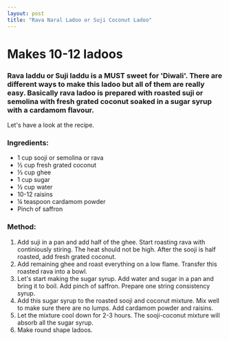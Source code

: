 ```yaml
---
layout: post
title: "Rava Naral Ladoo or Suji Coconut Ladoo"
---
```



# Makes 10-12 ladoos


### Rava laddu or Suji laddu is a MUST sweet for 'Diwali'.  There are different ways to make this ladoo but all of them are really easy. Basically rava ladoo is prepared with roasted suji or semolina with fresh grated coconut soaked in a sugar syrup with a cardamom flavour. 
 Let's have a look at the recipe.

 ### Ingredients:
 * 1 cup sooji or semolina or rava
 * ½ cup fresh grated coconut
 * ⅓ cup ghee 
 * 1 cup sugar
 * ½ cup water
 * 10-12 raisins
 * ¼ teaspoon cardamom powder
 * Pinch of saffron

 ### Method:
 1. Add suji in a pan and add half of the ghee. Start roasting rava with continiously stiring. The heat should not be high. After the sooji is half roasted, add fresh grated coconut. 
 2. Add remaining ghee and roast everything on a low flame. Transfer this roasted rava into a bowl. 
 3. Let's start making the sugar syrup. Add water and sugar in a pan and bring it to boil. Add pinch of saffron. Prepare one string consistency syrup. 
 4. Add this sugar syrup to the roasted sooji and coconut mixture. Mix well to make sure there are no lumps. Add cardamom powder and raisins.
 5. Let the mixture cool down for 2-3 hours. The sooji-coconut mixture will absorb all the sugar syrup. 
 6. Make round shape ladoos.